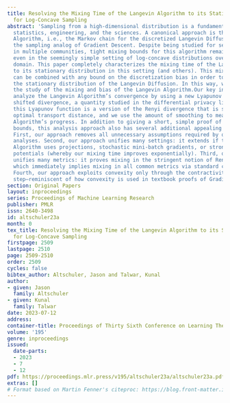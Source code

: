 ```yaml
---
title: Resolving the Mixing Time of the Langevin Algorithm to its Stationary Distribution
  for Log-Concave Sampling
abstract: 'Sampling from a high-dimensional distribution is a fundamental task in
  statistics, engineering, and the sciences. A canonical approach is the Langevin
  Algorithm, i.e., the Markov chain for the discretized Langevin Diffusion. This is
  the sampling analog of Gradient Descent. Despite being studied for several decades
  in multiple communities, tight mixing bounds for this algorithm remain unresolved
  even in the seemingly simple setting of log-concave distributions over a bounded
  domain. This paper completely characterizes the mixing time of the Langevin Algorithm
  to its stationary distribution in this setting (and others). This mixing result
  can be combined with any bound on the discretization bias in order to sample from
  the stationary distribution of the Langevin Diffusion. In this way, we disentangle
  the study of the mixing and bias of the Langevin Algorithm.Our key insight is to
  analyze the Langevin Algorithm’s convergence by using a new Lyapunov function: the
  shifted divergence, a quantity studied in the differential privacy literature. Briefly,
  this Lyapunov function is a version of the Renyi divergence that is smoothed in
  optimal transport distance, and we use the amount of smoothing to measure the Langevin
  Algorithm’s progress. In addition to giving a short, simple proof of optimal mixing
  bounds, this analysis approach also has several additional appealing properties.
  First, our approach removes all unnecessary assumptions required by other sampling
  analyses. Second, our approach unifies many settings: it extends if the Langevin
  Algorithm uses projections, stochastic mini-batch gradients, or strongly convex
  potentials (whereby our mixing time improves exponentially). Third, our approach
  unifies many metrics: it proves mixing in the stringent notion of Renyi divergence,
  which immediately implies mixing in all common metrics via standard comparison inequalities.
  Fourth, our approach exploits convexity only through the contractivity of a gradient
  step—reminiscent of how convexity is used in textbook proofs of Gradient Descent. '
section: Original Papers
layout: inproceedings
series: Proceedings of Machine Learning Research
publisher: PMLR
issn: 2640-3498
id: altschuler23a
month: 0
tex_title: Resolving the Mixing Time of the Langevin Algorithm to its Stationary Distribution
  for Log-Concave Sampling
firstpage: 2509
lastpage: 2510
page: 2509-2510
order: 2509
cycles: false
bibtex_author: Altschuler, Jason and Talwar, Kunal
author:
- given: Jason
  family: Altschuler
- given: Kunal
  family: Talwar
date: 2023-07-12
address: 
container-title: Proceedings of Thirty Sixth Conference on Learning Theory
volume: '195'
genre: inproceedings
issued:
  date-parts:
  - 2023
  - 7
  - 12
pdf: https://proceedings.mlr.press/v195/altschuler23a/altschuler23a.pdf
extras: []
# Format based on Martin Fenner's citeproc: https://blog.front-matter.io/posts/citeproc-yaml-for-bibliographies/
---
```

